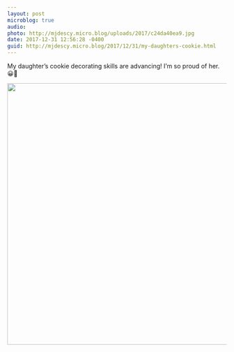 ```yaml
---
layout: post
microblog: true
audio: 
photo: http://mjdescy.micro.blog/uploads/2017/c24da40ea9.jpg
date: 2017-12-31 12:56:28 -0400
guid: http://mjdescy.micro.blog/2017/12/31/my-daughters-cookie.html
---
```

My daughter’s cookie decorating skills are advancing! I’m so proud of her. 😀🍪

<img src="http://mjdescy.micro.blog/uploads/2017/c24da40ea9.jpg" width="600" height="599" />

